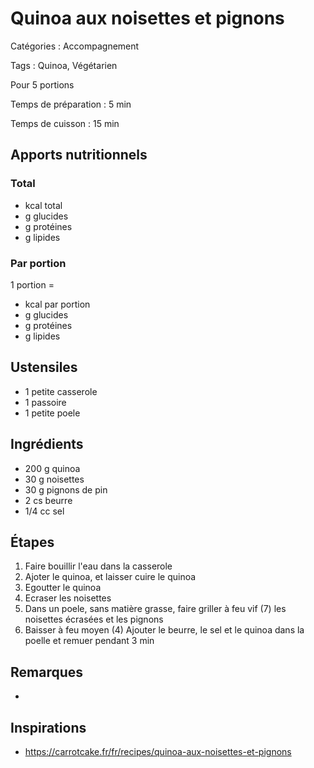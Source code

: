 # Quinoa aux noisettes et pignons

Catégories : Accompagnement

Tags : Quinoa, Végétarien

Pour 5 portions

Temps de préparation : 5 min

Temps de cuisson : 15 min

## Apports nutritionnels

### Total

*  kcal total
*  g glucides
*  g protéines
*  g lipides

### Par portion

1 portion = 

*  kcal par portion
*  g glucides
*  g protéines
*  g lipides

## Ustensiles

* 1 petite casserole
* 1 passoire
* 1 petite poele

## Ingrédients

* 200 g quinoa
* 30 g noisettes
* 30 g pignons de pin
* 2 cs beurre
* 1/4 cc sel

## Étapes

1. Faire bouillir l'eau dans la casserole
2. Ajoter le quinoa, et laisser cuire le quinoa
3. Egoutter le quinoa
4. Ecraser les noisettes
5. Dans un poele, sans matière grasse, faire griller à feu vif (7) les noisettes écrasées et les pignons
6. Baisser à feu moyen (4) Ajouter le beurre, le sel et le quinoa dans la poelle et remuer pendant 3 min

## Remarques

* 

## Inspirations

* https://carrotcake.fr/fr/recipes/quinoa-aux-noisettes-et-pignons
